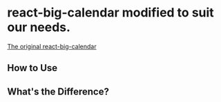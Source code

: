 react-big-calendar modified to suit our needs.
==============================================

[The original react-big-calendar](https://github.com/intljusticemission/react-big-calendar)

## How to Use

## What's the Difference?

